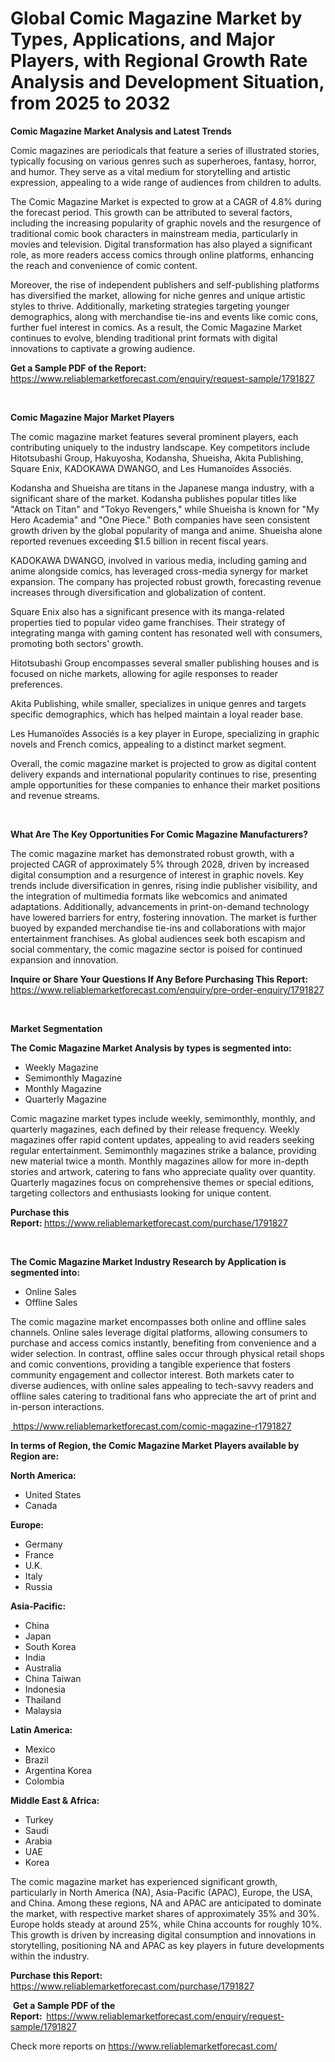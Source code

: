 <p><h1>Global Comic Magazine Market by Types, Applications, and Major Players, with Regional Growth Rate Analysis and Development Situation, from 2025 to 2032</h1></p><p><strong>Comic Magazine Market Analysis and Latest Trends</strong></p>
<p><p>Comic magazines are periodicals that feature a series of illustrated stories, typically focusing on various genres such as superheroes, fantasy, horror, and humor. They serve as a vital medium for storytelling and artistic expression, appealing to a wide range of audiences from children to adults.</p><p>The Comic Magazine Market is expected to grow at a CAGR of 4.8% during the forecast period. This growth can be attributed to several factors, including the increasing popularity of graphic novels and the resurgence of traditional comic book characters in mainstream media, particularly in movies and television. Digital transformation has also played a significant role, as more readers access comics through online platforms, enhancing the reach and convenience of comic content.</p><p>Moreover, the rise of independent publishers and self-publishing platforms has diversified the market, allowing for niche genres and unique artistic styles to thrive. Additionally, marketing strategies targeting younger demographics, along with merchandise tie-ins and events like comic cons, further fuel interest in comics. As a result, the Comic Magazine Market continues to evolve, blending traditional print formats with digital innovations to captivate a growing audience.</p></p>
<p><strong>Get a Sample PDF of the Report:&nbsp;</strong> <a href="https://www.reliablemarketforecast.com/enquiry/request-sample/1791827?utm_campaign=2280&utm_medium=2&utm_source=Github&utm_content=ia&utm_term=09022025&utm_id=comic-magazine">https://www.reliablemarketforecast.com/enquiry/request-sample/1791827</a></p>
<p>&nbsp;</p>
<p><strong>Comic Magazine Major Market Players</strong></p>
<p><p>The comic magazine market features several prominent players, each contributing uniquely to the industry landscape. Key competitors include Hitotsubashi Group, Hakuyosha, Kodansha, Shueisha, Akita Publishing, Square Enix, KADOKAWA DWANGO, and Les Humanoïdes Associés.</p><p>Kodansha and Shueisha are titans in the Japanese manga industry, with a significant share of the market. Kodansha publishes popular titles like "Attack on Titan" and "Tokyo Revengers," while Shueisha is known for "My Hero Academia" and "One Piece." Both companies have seen consistent growth driven by the global popularity of manga and anime. Shueisha alone reported revenues exceeding $1.5 billion in recent fiscal years.</p><p>KADOKAWA DWANGO, involved in various media, including gaming and anime alongside comics, has leveraged cross-media synergy for market expansion. The company has projected robust growth, forecasting revenue increases through diversification and globalization of content.</p><p>Square Enix also has a significant presence with its manga-related properties tied to popular video game franchises. Their strategy of integrating manga with gaming content has resonated well with consumers, promoting both sectors' growth.</p><p>Hitotsubashi Group encompasses several smaller publishing houses and is focused on niche markets, allowing for agile responses to reader preferences.</p><p>Akita Publishing, while smaller, specializes in unique genres and targets specific demographics, which has helped maintain a loyal reader base.</p><p>Les Humanoïdes Associés is a key player in Europe, specializing in graphic novels and French comics, appealing to a distinct market segment.</p><p>Overall, the comic magazine market is projected to grow as digital content delivery expands and international popularity continues to rise, presenting ample opportunities for these companies to enhance their market positions and revenue streams.</p></p>
<p>&nbsp;</p>
<p><strong>What Are The Key Opportunities For Comic Magazine Manufacturers?</strong></p>
<p><p>The comic magazine market has demonstrated robust growth, with a projected CAGR of approximately 5% through 2028, driven by increased digital consumption and a resurgence of interest in graphic novels. Key trends include diversification in genres, rising indie publisher visibility, and the integration of multimedia formats like webcomics and animated adaptations. Additionally, advancements in print-on-demand technology have lowered barriers for entry, fostering innovation. The market is further buoyed by expanded merchandise tie-ins and collaborations with major entertainment franchises. As global audiences seek both escapism and social commentary, the comic magazine sector is poised for continued expansion and innovation.</p></p>
<p><strong>Inquire or Share Your Questions If Any Before Purchasing This Report:</strong> <a href="https://www.reliablemarketforecast.com/enquiry/pre-order-enquiry/1791827?utm_campaign=2280&utm_medium=2&utm_source=Github&utm_content=ia&utm_term=09022025&utm_id=comic-magazine">https://www.reliablemarketforecast.com/enquiry/pre-order-enquiry/1791827</a></p>
<p>&nbsp;</p>
<p><strong>Market Segmentation</strong></p>
<p><strong>The Comic Magazine Market Analysis by types is segmented into:</strong></p>
<p><ul><li>Weekly Magazine</li><li>Semimonthly Magazine</li><li>Monthly Magazine</li><li>Quarterly Magazine</li></ul></p>
<p><p>Comic magazine market types include weekly, semimonthly, monthly, and quarterly magazines, each defined by their release frequency. Weekly magazines offer rapid content updates, appealing to avid readers seeking regular entertainment. Semimonthly magazines strike a balance, providing new material twice a month. Monthly magazines allow for more in-depth stories and artwork, catering to fans who appreciate quality over quantity. Quarterly magazines focus on comprehensive themes or special editions, targeting collectors and enthusiasts looking for unique content.</p></p>
<p><strong>Purchase this Report:&nbsp;</strong><a href="https://www.reliablemarketforecast.com/purchase/1791827?utm_campaign=2280&utm_medium=2&utm_source=Github&utm_content=ia&utm_term=09022025&utm_id=comic-magazine">https://www.reliablemarketforecast.com/purchase/1791827</a></p>
<p>&nbsp;</p>
<p><strong>The Comic Magazine Market Industry Research by Application is segmented into:</strong></p>
<p><ul><li>Online Sales</li><li>Offline Sales</li></ul></p>
<p><p>The comic magazine market encompasses both online and offline sales channels. Online sales leverage digital platforms, allowing consumers to purchase and access comics instantly, benefiting from convenience and a wider selection. In contrast, offline sales occur through physical retail shops and comic conventions, providing a tangible experience that fosters community engagement and collector interest. Both markets cater to diverse audiences, with online sales appealing to tech-savvy readers and offline sales catering to traditional fans who appreciate the art of print and in-person interactions.</p></p>
<p><a href="https://www.reliablemarketforecast.com/comic-magazine-r1791827?utm_campaign=2280&utm_medium=2&utm_source=Github&utm_content=ia&utm_term=09022025&utm_id=comic-magazine">&nbsp;https://www.reliablemarketforecast.com/comic-magazine-r1791827</a></p>
<p><strong>In terms of Region, the Comic Magazine Market Players available by Region are:</strong></p>
<p>
    <p> <strong> North America: </strong>
        <ul>
            <li>United States</li>
            <li>Canada</li>
        </ul>
        </p> 
    <p> <strong> Europe: </strong>
        <ul>
            <li>Germany</li>
            <li>France</li>
            <li>U.K.</li>
            <li>Italy</li>
            <li>Russia</li>
        </ul>
        </p> 
    <p> <strong> Asia-Pacific: </strong>
        <ul>
            <li>China</li>
            <li>Japan</li>
            <li>South Korea</li>
            <li>India</li>
            <li>Australia</li>
            <li>China Taiwan</li>
            <li>Indonesia</li>
            <li>Thailand</li>
            <li>Malaysia</li>
        </ul>
        </p> 
    <p> <strong> Latin America: </strong>
        <ul>
            <li>Mexico</li>
            <li>Brazil</li>
            <li>Argentina Korea</li>
            <li>Colombia</li>
        </ul>
        </p> 
    <p> <strong> Middle East & Africa: </strong>
        <ul>
            <li>Turkey</li>
            <li>Saudi</li>
            <li>Arabia</li>
            <li>UAE</li>
            <li>Korea</li>
        </ul>
    </p>
    </p>
<p><p>The comic magazine market has experienced significant growth, particularly in North America (NA), Asia-Pacific (APAC), Europe, the USA, and China. Among these regions, NA and APAC are anticipated to dominate the market, with respective market shares of approximately 35% and 30%. Europe holds steady at around 25%, while China accounts for roughly 10%. This growth is driven by increasing digital consumption and innovations in storytelling, positioning NA and APAC as key players in future developments within the industry.</p></p>
<p><strong>Purchase this Report: </strong><a href="https://www.reliablemarketforecast.com/purchase/1791827?utm_campaign=2280&utm_medium=2&utm_source=Github&utm_content=ia&utm_term=09022025&utm_id=comic-magazine">https://www.reliablemarketforecast.com/purchase/1791827</a></p>
<p>&nbsp;<strong>Get a Sample PDF of the Report:&nbsp;&nbsp;</strong><a href="https://www.reliablemarketforecast.com/enquiry/request-sample/1791827?utm_campaign=2280&utm_medium=2&utm_source=Github&utm_content=ia&utm_term=09022025&utm_id=comic-magazine">https://www.reliablemarketforecast.com/enquiry/request-sample/1791827</a></p>
<p><strong></strong></p>
<p>Check more reports on <a href="https://www.reliablemarketforecast.com/?utm_campaign=2280&utm_medium=2&utm_source=Github&utm_content=ia&utm_term=09022025&utm_id=comic-magazine">https://www.reliablemarketforecast.com/</a></p>